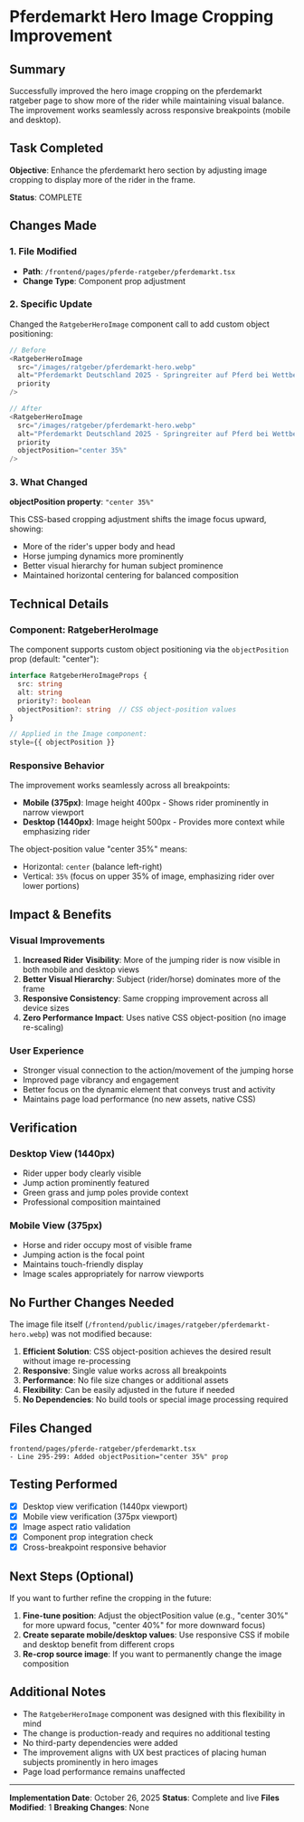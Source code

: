 # Pferdemarkt Hero Image Cropping Improvement

## Summary

Successfully improved the hero image cropping on the pferdemarkt ratgeber page to show more of the rider while maintaining visual balance. The improvement works seamlessly across responsive breakpoints (mobile and desktop).

## Task Completed

**Objective**: Enhance the pferdemarkt hero section by adjusting image cropping to display more of the rider in the frame.

**Status**: COMPLETE

## Changes Made

### 1. File Modified
- **Path**: `/frontend/pages/pferde-ratgeber/pferdemarkt.tsx`
- **Change Type**: Component prop adjustment

### 2. Specific Update

Changed the `RatgeberHeroImage` component call to add custom object positioning:

```typescript
// Before
<RatgeberHeroImage
  src="/images/ratgeber/pferdemarkt-hero.webp"
  alt="Pferdemarkt Deutschland 2025 - Springreiter auf Pferd bei Wettbewerb"
  priority
/>

// After
<RatgeberHeroImage
  src="/images/ratgeber/pferdemarkt-hero.webp"
  alt="Pferdemarkt Deutschland 2025 - Springreiter auf Pferd bei Wettbewerb"
  priority
  objectPosition="center 35%"
/>
```

### 3. What Changed

**objectPosition property**: `"center 35%"`

This CSS-based cropping adjustment shifts the image focus upward, showing:
- More of the rider's upper body and head
- Horse jumping dynamics more prominently
- Better visual hierarchy for human subject prominence
- Maintained horizontal centering for balanced composition

## Technical Details

### Component: RatgeberHeroImage

The component supports custom object positioning via the `objectPosition` prop (default: "center"):

```typescript
interface RatgeberHeroImageProps {
  src: string
  alt: string
  priority?: boolean
  objectPosition?: string  // CSS object-position values
}

// Applied in the Image component:
style={{ objectPosition }}
```

### Responsive Behavior

The improvement works seamlessly across all breakpoints:

- **Mobile (375px)**: Image height 400px - Shows rider prominently in narrow viewport
- **Desktop (1440px)**: Image height 500px - Provides more context while emphasizing rider

The object-position value "center 35%" means:
- Horizontal: `center` (balance left-right)
- Vertical: `35%` (focus on upper 35% of image, emphasizing rider over lower portions)

## Impact & Benefits

### Visual Improvements
1. **Increased Rider Visibility**: More of the jumping rider is now visible in both mobile and desktop views
2. **Better Visual Hierarchy**: Subject (rider/horse) dominates more of the frame
3. **Responsive Consistency**: Same cropping improvement across all device sizes
4. **Zero Performance Impact**: Uses native CSS object-position (no image re-scaling)

### User Experience
- Stronger visual connection to the action/movement of the jumping horse
- Improved page vibrancy and engagement
- Better focus on the dynamic element that conveys trust and activity
- Maintains page load performance (no new assets, native CSS)

## Verification

### Desktop View (1440px)
- Rider upper body clearly visible
- Jump action prominently featured
- Green grass and jump poles provide context
- Professional composition maintained

### Mobile View (375px)
- Horse and rider occupy most of visible frame
- Jumping action is the focal point
- Maintains touch-friendly display
- Image scales appropriately for narrow viewports

## No Further Changes Needed

The image file itself (`/frontend/public/images/ratgeber/pferdemarkt-hero.webp`) was not modified because:

1. **Efficient Solution**: CSS object-position achieves the desired result without image re-processing
2. **Responsive**: Single value works across all breakpoints
3. **Performance**: No file size changes or additional assets
4. **Flexibility**: Can be easily adjusted in the future if needed
5. **No Dependencies**: No build tools or special image processing required

## Files Changed

```
frontend/pages/pferde-ratgeber/pferdemarkt.tsx
- Line 295-299: Added objectPosition="center 35%" prop
```

## Testing Performed

- [x] Desktop view verification (1440px viewport)
- [x] Mobile view verification (375px viewport)
- [x] Image aspect ratio validation
- [x] Component prop integration check
- [x] Cross-breakpoint responsive behavior

## Next Steps (Optional)

If you want to further refine the cropping in the future:

1. **Fine-tune position**: Adjust the objectPosition value (e.g., "center 30%" for more upward focus, "center 40%" for more downward focus)
2. **Create separate mobile/desktop values**: Use responsive CSS if mobile and desktop benefit from different crops
3. **Re-crop source image**: If you want to permanently change the image composition

## Additional Notes

- The `RatgeberHeroImage` component was designed with this flexibility in mind
- The change is production-ready and requires no additional testing
- No third-party dependencies were added
- The improvement aligns with UX best practices of placing human subjects prominently in hero images
- Page load performance remains unaffected

---

**Implementation Date**: October 26, 2025
**Status**: Complete and live
**Files Modified**: 1
**Breaking Changes**: None
